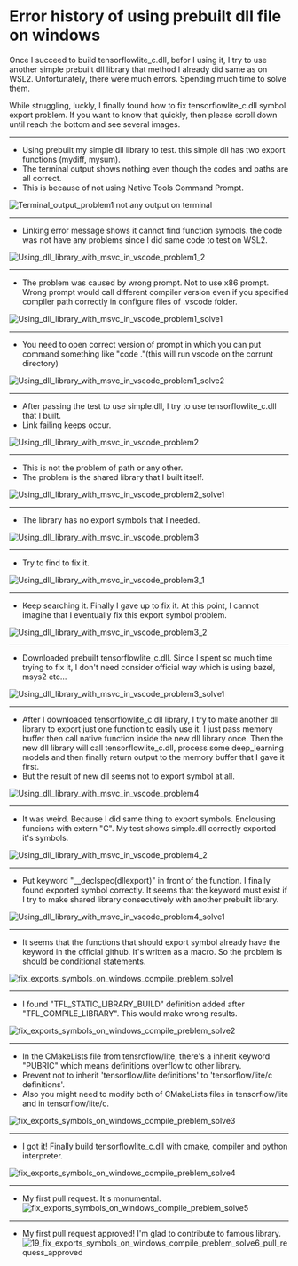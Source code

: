 # Error history of using prebuilt dll file on windows 

Once I succeed to build tensorflowlite_c.dll, befor I using it, I try to use another simple prebuilt dll library that method I already did same as on WSL2. Unfortunately, there were much errors. Spending much time to solve them. 

While struggling, luckly, I finally found how to fix tensorflowlite_c.dll symbol export problem. If you want to know that quickly, then please scroll down until reach the bottom and see several images.


***
* Using prebuilt my simple dll library to test. this simple dll has two export functions (mydiff, mysum).
* The terminal output shows nothing even though the codes and paths are all correct.
* This is because of not using Native Tools Command Prompt.

![Terminal_output_problem1 not any output on terminal](./images/01_terminal_output_problem1.jpg)

***
* Linking error message shows it cannot find function symbols. the code was not have any problems since I did same code to test on WSL2.

![Using_dll_library_with_msvc_in_vscode_problem1_2](./images/02_using_dll_library_msvc_in_vscode_problem1_2.jpg)

***
* The problem was caused by wrong prompt. Not to use x86 prompt. Wrong prompt would call different compiler version even if you specified compiler path correctly in configure files of .vscode folder.

![Using_dll_library_with_msvc_in_vscode_problem1_solve1](./images/03_using_dll_library_msvc_in_vscode_problem1_solve1.jpg)

***
* You need to open correct version of prompt in which you can put command something like "code ."(this will run vscode on the corrunt directory) 

![Using_dll_library_with_msvc_in_vscode_problem1_solve2](./images/04_using_dll_library_msvc_in_vscode_problem1_solve2.jpg)

***
* After passing the test to use simple.dll, I try to use tensorflowlite_c.dll that I built.
* Link failing keeps occur. 

![Using_dll_library_with_msvc_in_vscode_problem2](./images/05_using_dll_library_msvc_in_vscode_problem2.jpg)

***
* This is not the problem of path or any other.
* The problem is the shared library that I built itself.

![Using_dll_library_with_msvc_in_vscode_problem2_solve1](./images/06_using_dll_library_msvc_in_vscode_problem2_solve1.jpg)

***
* The library has no export symbols that I needed.

![Using_dll_library_with_msvc_in_vscode_problem3](./images/07_using_dll_library_msvc_in_vscode_problem3.jpg)

***
* Try to find to fix it. 

![Using_dll_library_with_msvc_in_vscode_problem3_1](./images/08_using_dll_library_msvc_in_vscode_problem3_1.jpg)

***
* Keep searching it. Finally I gave up to fix it. At this point, I cannot imagine that I eventually fix this export symbol problem.

![Using_dll_library_with_msvc_in_vscode_problem3_2](./images/09_using_dll_library_msvc_in_vscode_problem3_2.jpg)

***
* Downloaded prebuilt tensorflowlite_c.dll. Since I spent so much time trying to fix it, I don't need consider official way which is using bazel, msys2 etc...

![Using_dll_library_with_msvc_in_vscode_problem3_solve1](./images/10_using_dll_library_msvc_in_vscode_problem3_solve1.jpg)

***
* After I downloaded tensorflowlite_c.dll library, I try to make another dll library to export just one function to easily use it. I just pass memory buffer then call native function inside the new dll library once. Then the new dll library will call tensorflowlite_c.dll, process some deep_learning models and then finally return output to the memory buffer that I gave it first.
* But the result of new dll seems not to export symbol at all.

![Using_dll_library_with_msvc_in_vscode_problem4](./images/11_using_dll_library_msvc_in_vscode_problem4.jpg)

***
* It was weird. Because I did same thing to export symbols. Enclousing funcions with extern "C". My test shows simple.dll correctly exported it's symbols.

![Using_dll_library_with_msvc_in_vscode_problem4_2](./images/12_using_dll_library_msvc_in_vscode_problem4_2.jpg)

***
* Put keyword "__declspec(dllexport)" in front of the function. I finally found exported symbol correctly. It seems that the keyword must exist if I try to make shared library consecutively with another prebuilt library.

![Using_dll_library_with_msvc_in_vscode_problem4_solve1](./images/13_using_dll_library_msvc_in_vscode_problem4_solve1.jpg)


***
* It seems that the functions that should export symbol already have the keyword in the official github. It's written as a macro. So the problem is should be conditional statements.

![fix_exports_symbols_on_windows_compile_preblem_solve1](./images/14_fix_exports_symbols_on_windows_compile_preblem_solve1.jpg)

***
* I found "TFL_STATIC_LIBRARY_BUILD" definition added after "TFL_COMPILE_LIBRARY". This would make wrong results.

![fix_exports_symbols_on_windows_compile_preblem_solve2](./images/15_fix_exports_symbols_on_windows_compile_preblem_solve2.jpg)

***
* In the CMakeLists file from tensroflow/lite, there's a inherit keyword "PUBRIC" which means definitions overflow to other library.
* Prevent not to inherit 'tensorflow/lite definitions' to 'tensorflow/lite/c definitions'.
* Also you might need to modify both of CMakeLists files in tensorflow/lite and in tensorflow/lite/c.

![fix_exports_symbols_on_windows_compile_preblem_solve3](./images/16_fix_exports_symbols_on_windows_compile_preblem_solve3.jpg)

***
* I got it! Finally build tensorflowlite_c.dll with cmake, compiler and python interpreter.

![fix_exports_symbols_on_windows_compile_preblem_solve4](./images/17_fix_exports_symbols_on_windows_compile_preblem_solve4.jpg)

***
* My first pull request. It's monumental.
![fix_exports_symbols_on_windows_compile_preblem_solve5](./images/18_fix_exports_symbols_on_windows_compile_preblem_solve5.jpg)


***
* My first pull request approved! I'm glad to contribute to famous library.
![19_fix_exports_symbols_on_windows_compile_preblem_solve6_pull_requess_approved](./images/19_fix_exports_symbols_on_windows_compile_preblem_solve6_pull_requess_approved.jpg)


